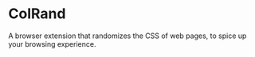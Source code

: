 # ColRand
 A browser extension that randomizes the CSS of web pages, to spice up your browsing experience.
